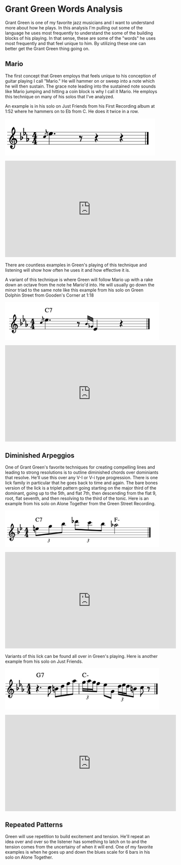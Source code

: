 # Grant Green Words Analysis

Grant Green is one of my favorite jazz musicians and I want to understand more about how he plays. In this analysis I'm pulling out some of the language he uses most frequently to understand the some of the building blocks of his playing. In that sense, these are some of the "words" he uses most frequently and that feel unique to him. By utilizing these one can better get the Grant Green thing going on.

## Mario

The first concept that Green employs that feels unique to his conception of guitar playing I call "Mario." He will hammer on or sweep into a note which he will then sustain. The grace note leading into the sustained note sounds like Mario jumping and hitting a coin block is why I call it Mario. He employs this technique on many of his solos that I've analyzed. 

An example is in his solo on Just Friends from his First Recording album at 1:52 where he hammers on to Eb from C. He does it twice in a row.

![Image of Mario](/analysis/grant_green_words/mario.jpg)
<iframe width="560" height="315" src="https://www.youtube.com/embed/x1cEbHpjjNs?start=111" frameborder="0" allow="accelerometer; autoplay; clipboard-write; encrypted-media; gyroscope; picture-in-picture" allowfullscreen></iframe>

There are countless examples in Green's playing of this technique and listening will show how often he uses it and how effective it is. 

A variant of this technique is where Green will follow Mario up with a rake down an octave from the note he Mario'd into. He will usually go down the minor triad to the same note like this example from his solo on Green Dolphin Street from Gooden's Corner at 1:18

![Image of Mario Variant](/analysis/grant_green_words/mario_variant.jpg)

<iframe width="560" height="315" src="https://www.youtube.com/embed/vUCYrcWbaH0?start=74" frameborder="0" allow="accelerometer; autoplay; clipboard-write; encrypted-media; gyroscope; picture-in-picture" allowfullscreen></iframe>

## Diminished Arpeggios

One of Grant Green's favorite techniques for creating compelling lines and leading to strong resolutions is to outline diminished chords over dominiants that resolve. He'll use this over any V-I or V-i type progression. There is one lick family in particular that he goes back to time and again. The bare bones version of the lick is a triplet pattern going starting on the major third of the dominant, going up to the 5th, and flat 7th, then descending from the flat 9, root, flat seventh, and then resolving to the third of the tonic. Here is an example from his solo on Alone Together from the Green Street Recording.

![Image of Bare Bones Grant Green Lick](/analysis/grant_green_words/gg_lick_bare_bones.jpg)

<iframe width="560" height="315" src="https://www.youtube.com/embed/zkJ3yaXBlBU?start=109" frameborder="0" allow="accelerometer; autoplay; clipboard-write; encrypted-media; gyroscope; picture-in-picture" allowfullscreen></iframe>

Variants of this lick can be found all over in Green's playing. Here is another example from his solo on Just Friends.

![Image of Mario Variant](/analysis/grant_green_words/gg_lick_variant.jpg)

<iframe width="560" height="315" src="https://www.youtube.com/embed/x1cEbHpjjNs?start=107" frameborder="0" allow="accelerometer; autoplay; clipboard-write; encrypted-media; gyroscope; picture-in-picture" allowfullscreen></iframe>


## Repeated Patterns

Green will use repetition to build excitement and tension. He'll repeat an idea over and over so the listener has something to latch on to and the tension comes from the uncertainy of when it will end. One of my favorite examples is when he goes up and down the blues scale for 6 bars in his solo on Alone Together. 